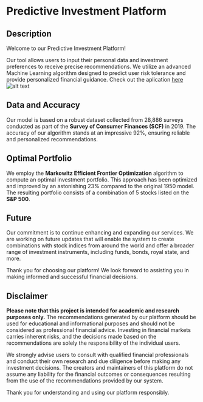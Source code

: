 # Predictive Investment Platform

## Description

Welcome to our Predictive Investment Platform! 

Our tool allows users to input their personal data and investment preferences to receive precise recommendations. 
We utilize an advanced Machine Learning algorithm designed to predict user risk tolerance and provide personalized financial guidance.
Check out the aplication [here](https://roboadvisor.streamlit.app/)
![alt text](images/dashboard.png)


## Data and Accuracy

Our model is based on a robust dataset collected from 28,886 surveys conducted as part of the **Survey of Consumer Finances (SCF)** in 2019. The accuracy of our algorithm stands at an impressive 92%, ensuring reliable and personalized recommendations.

## Optimal Portfolio

We employ the **Markowitz Efficient Frontier Optimization** algorithm to compute an optimal investment portfolio. This approach has been optimized and improved by an astonishing 23% compared to the original 1950 model. The resulting portfolio consists of a combination of 5 stocks listed on the **S&P 500**.

## Future

Our commitment is to continue enhancing and expanding our services. We are working on future updates that will enable the system to create combinations with stock indices from around the world and offer a broader range of investment instruments, including funds, bonds, royal state, and more.

Thank you for choosing our platform! We look forward to assisting you in making informed and successful financial decisions.

## Disclaimer

**Please note that this project is intended for academic and research purposes only.** The recommendations generated by our platform should be used for educational and informational purposes and should not be considered as professional financial advice. Investing in financial markets carries inherent risks, and the decisions made based on the recommendations are solely the responsibility of the individual users.

We strongly advise users to consult with qualified financial professionals and conduct their own research and due diligence before making any investment decisions. The creators and maintainers of this platform do not assume any liability for the financial outcomes or consequences resulting from the use of the recommendations provided by our system.

Thank you for understanding and using our platform responsibly.

